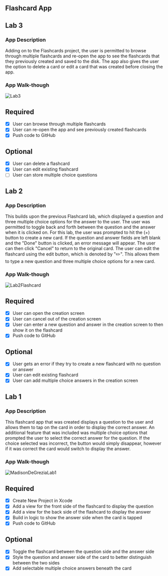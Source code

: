 ## Flashcard App

## Lab 3

### App Description
Adding on to the Flashcards project, the user is permitted to browse through multiple flashcards and re-open the app to see the flashcards that they previously created and saved to the disk. The app also gives the user the option to delete a card or edit a card that was created before closing the app. 

### App Walk-though
![Lab3](https://user-images.githubusercontent.com/89614960/160049163-74c6cf4c-deaf-4278-8a2e-597097d15034.gif)


## Required
- [x] User can browse through multiple flashcards
- [x] User can re-open the app and see previously created flashcards
- [x] Push code to GitHub
## Optional
- [x] User can delete a flashcard
- [x] User can edit existing flashcard
- [ ] User can store multiple choice questions

## Lab 2

### App Description
This builds upon the previous Flashcard lab, which displayed a question and three multiple choice options for the answer to the user. The user was permitted to toggle back and forth between the question and the answer when it is clicked on. For this lab, the user was prompted to hit the (+) button to create a new card. If the question and answer fields are left blank and the "Done" button is clicked, an error message will appear. The user can then click "Cancel" to return to the original card. The user can edit the flashcard using the edit button, which is denoted by "✏️". This allows them to type a new question and three multiple choice options for a new card.

### App Walk-though
![Lab2Flashcard](https://user-images.githubusercontent.com/89614960/158922761-41b8b3c6-3c5c-4986-bfd4-b3c9c2b9202f.gif)


## Required
- [x] User can open the creation screen
- [x] User can cancel out of the creation screen
- [x] User can enter a new question and answer in the creation screen to then show it on the flashcard
- [x] Push code to GitHub
## Optional
- [x] User gets an error if they try to create a new flashcard with no question or answer
- [x] User can edit existing flashcard
- [x] User can add multiple choice answers in the creation screen

## Lab 1

### App Description
This flashcard app that was created displays a question to the user and allows them to tap on the card in order to display the correct answer. An additional feature that was included was multiple choice options that prompted the user to select the correct answer for the question. If the choice selected was incorrect, the button would simply disappear, however if it was correct the card would switch to display the answer.

### App Walk-though

![MadisonDeGreziaLab1](https://user-images.githubusercontent.com/89614960/155896915-e9bf23a1-8f92-4b63-90b4-104ddeebb2e5.gif)




## Required
- [x] Create New Project in Xcode
- [x] Add a view for the front side of the flashcard to display the question
- [x] Add a view for the back side of the flashcard to display the answer
- [x] Build in logic to show the answer side when the card is tapped
- [x] Push code to GitHub
## Optional
- [x] Toggle the flashcard between the question side and the answer side
- [x] Style the question and answer side of the card to better distinguish between the two sides
- [x] Add selectable multiple choice answers beneath the card   
